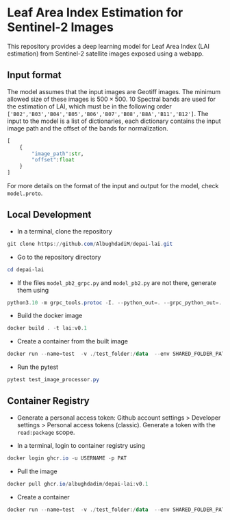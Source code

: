 # Leaf Area Index Estimation for Sentinel-2 Images

This repository provides a deep learning model for Leaf Area Index (LAI estimation) from Sentinel-2 satellite images exposed using a webapp.

## Input format

The model assumes that the input images are Geotiff images. The minimum allowed size of these images is $500\times500$. 10 Spectral bands are used for the estimation of LAI, which must be in the following order `['B02','B03','B04','B05','B06','B07','B08','B8A','B11','B12']`.
The input to the model is a list of dictionaries, each dictionary contains the input image path and the offset of the bands for normalization.

```python
[
    {
        "image_path":str,
        "offset":float
    }
]
```

For more details on the format of the input and output for the model, check `model.proto`.

## Local Development

- In a terminal, clone the repository

```powershell
git clone https://github.com/AlbughdadiM/depai-lai.git
```

- Go to the repository directory

```powershell
cd depai-lai
```

- If the files `model_pb2_grpc.py` and `model_pb2.py` are not there, generate them using

```powershell
python3.10 -m grpc_tools.protoc -I. --python_out=. --grpc_python_out=. model.proto
```

- Build the docker image

```powershell
docker build . -t lai:v0.1
```

- Create a container from the built image

```powershell
docker run --name=test  -v ./test_folder:/data  --env SHARED_FOLDER_PATH=/data -p 8061:8061 -p 8062:8062 lai:v0.1
```

- Run the pytest

```powershell
pytest test_image_processor.py
```

## Container Registry

- Generate a personal access token: Github account settings > Developer settings > Personal access tokens (classic). Generate a token with the `read:package` scope.

- In a terminal, login to container registry using

```powershell
docker login ghcr.io -u USERNAME -p PAT
```

- Pull the image

```powershell
docker pull ghcr.io/albughdadim/depai-lai:v0.1
```

- Create a container

```powershell
docker run --name=test  -v ./test_folder:/data  --env SHARED_FOLDER_PATH=/data -p 8061:8061 -p 8062:8062 ghcr.io/albughdadim/depai-lai:v0.1
```
